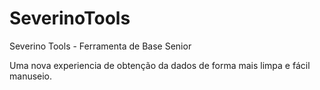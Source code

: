 # SeverinoTools
Severino Tools - Ferramenta de Base Senior

Uma nova experiencia de obtenção da dados de forma mais limpa e fácil manuseio.
